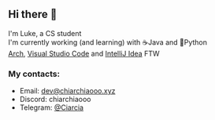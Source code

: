## Hi there 👋
I'm Luke, a CS student<br>
I'm currently working (and learning) with ☕Java and 🐍Python<br>
[Arch](https://archlinux.org/), [Visual Studio Code](https://code.visualstudio.com/) and [IntelliJ Idea](https://www.jetbrains.com/idea/) FTW

 ### My contacts:
 - Email: dev@chiarchiaooo.xyz
 - Discord: chiarchiaooo<br>
 - Telegram: [@Ciarcia](https://www.telegram.me/Ciarcia)<br>

<br>
